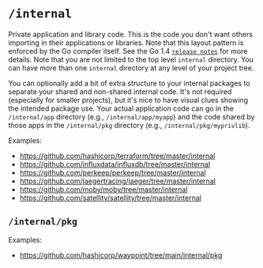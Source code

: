 # `/internal`

Private application and library code. 
This is the code you don't want others importing in their applications or libraries. 
Note that this layout pattern is enforced by the Go compiler itself. 
See the Go 1.4 [`release notes`](https://golang.org/doc/go1.4#internalpackages) for more details. 
Note that you are not limited to the top level `internal` directory. You can have more than one `internal` directory at any level of your project tree.

You can optionally add a bit of extra structure to your internal packages to separate your shared and non-shared internal code. 
It's not required (especially for smaller projects), but it's nice to have visual clues showing the intended package use. 
Your actual application code can go in the `/internal/app` directory (e.g., `/internal/app/myapp`) and 
the code shared by those apps in the `/internal/pkg` directory (e.g., `/internal/pkg/myprivlib`).

Examples:

* https://github.com/hashicorp/terraform/tree/master/internal
* https://github.com/influxdata/influxdb/tree/master/internal
* https://github.com/perkeep/perkeep/tree/master/internal
* https://github.com/jaegertracing/jaeger/tree/master/internal
* https://github.com/moby/moby/tree/master/internal
* https://github.com/satellity/satellity/tree/master/internal

## `/internal/pkg`

Examples:

* https://github.com/hashicorp/waypoint/tree/main/internal/pkg
